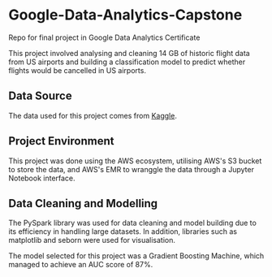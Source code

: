 # Google-Data-Analytics-Capstone
Repo for final project in Google Data Analytics Certificate

This project involved analysing and cleaning 14 GB of historic flight data from US airports and building a classification model to predict whether flights would be cancelled in US airports.

## Data Source

The data used for this project comes from [Kaggle](https://www.kaggle.com/datasets/tylerx/flights-and-airports-data).

## Project Environment
This project was done using the AWS ecosystem, utilising AWS's S3 bucket to store the data, and AWS's EMR to wranggle the data through a Jupyter Notebook interface. 

## Data Cleaning and Modelling
The PySpark library was used for data cleaning and model building due to its efficiency in handling large datasets. In addition, libraries such as matplotlib and seborn were used for visualisation. 

The model selected for this project was a Gradient Boosting Machine, which managed to achieve an AUC score of 87%.
